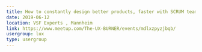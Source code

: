 ```yaml
---
title: How to constantly design better products, faster with SCRUM teams
date: 2019-06-12
location: VSF Experts , Mannheim
link: https://www.meetup.com/The-UX-BURNER/events/mdlxzpyzjbqb/
usergroup: lux
type: usergroup
---
```

